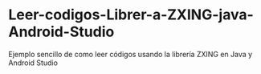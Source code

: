 # Leer-codigos-Librer-a-ZXING-java-Android-Studio

Ejemplo sencillo de como leer códigos usando la librería ZXING en Java y Android Studio
